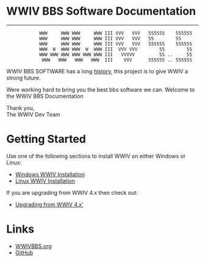 
# WWIV BBS Software Documentation
***
```
            WWW     WWW WWW     WWW III VVV   VVV   555555    555555
            WWW     WWW WWW     WWW III VVV   VVV   55        55
            WWW     WWW WWW     WWW III VVV   VVV   555555    555555
            WWW  W  WWW WWW  W  WWW III  VVV VVV        55        55
            WWW WWW WWW WWW WWW WWW III   VVVVV         55 ..     55
             WWW   WWW   WWW   WWW  III    VVV      555555 .. 555555
```

WWIV BBS SOFTWARE has a long [history](/misc/history.md),
this project is to give WWIV a strong future.

Were working hard to bring you the best bbs software we can.
Welcome to the WWIV BBS Documentation

Thank you,  
The WWIV Dev Team 

# Getting Started

Use one of the following sections to install WWIV on either
Windows or Linux:

- [Windows WWIV Installation](/install/win.md)  
- [Linux WWIV Installation](/install/linux.md)  

If you are upgrading from WWIV 4.x then check out:

- [Upgrading from WWIV 4.x'](/install/upgrade4.md)

# Links

* [WWIVBBS.org](https://www.wwivbbs.org)
* [GitHub](http://www.github.com/wwivbbs/wwiv)

